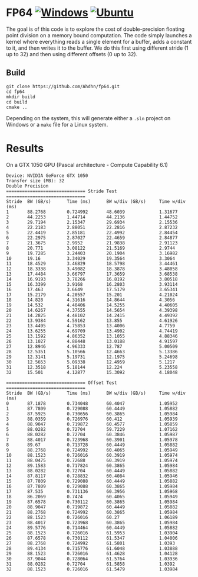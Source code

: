 # **FP64** [![Windows](https://github.com/Ahdhn/fp64/actions/workflows/Windows.yml/badge.svg)](https://github.com/Ahdhn/fp64/actions/workflows/Windows.yml) [![Ubuntu](https://github.com/Ahdhn/fp64/actions/workflows/Ubuntu.yml/badge.svg)](https://github.com/Ahdhn/fp64/actions/workflows/Ubuntu.yml)

The goal is of this code is to explore the cost of double-precision floating point division on a memory bound computation. The code simply launches a kernel where everything reads a single element for a buffer, adds a constant to it, and then writes it to the buffer. We do this first using different stride (1 up to 32) and then using different offsets (0 up to 32). 

## Build 
```
git clone https://github.com/Ahdhn/fp64.git
cd fp64
mkdir build
cd build 
cmake ..
```
Depending on the system, this will generate either a `.sln` project on Windows or a `make` file for a Linux system. 

# Results 
On a GTX 1050 GPU (Pascal architecture - Compute Capability 6.1)
```
Device: NVIDIA GeForce GTX 1050
Transfer size (MB): 32
Double Precision
============================== Stride Test ==============================
Stride  BW (GB/s)      Time (ms)      BW w/div (GB/s)     Time w/div (ms)
1       88.2768        0.724992       48.6039             1.31677
2       44.2253        1.44714        44.2136             1.44752
3       29.7194        2.15347        29.6934             2.15536
4       22.2183        2.88051        22.2816             2.87232
5       22.4419        2.85181        22.4992             2.84454
6       22.2975        2.87027        22.4659             2.84877
7       21.3675        2.9952         21.9838             2.91123
8       20.771         3.08122        21.5169             2.9744
9       19.7285        3.24403        20.1904             3.16982
10      19.16          3.34029        19.3564             3.3064
11      18.4529        3.46829        18.5798             3.44461
12      18.3338        3.49082        18.3878             3.48058
13      17.4484        3.66797        17.3659             3.68538
14      16.9193        3.78266        16.8192             3.80518
15      16.3399        3.9168         16.2803             3.93114
16      17.463         3.6649         17.5179             3.65341
17      15.2179        4.20557        15.201              4.21024
18      14.828         4.31616        14.8644             4.3056
19      14.532         4.40406        14.5255             4.40605
20      14.6267        4.37555        14.5654             4.39398
21      14.2825        4.48102        14.2415             4.49392
22      13.9384        4.59162        13.855              4.61926
23      13.4495        4.75853        13.4006             4.7759
24      13.6255        4.69709        13.4902             4.74419
25      13.1592        4.86352        13.1055             4.88346
26      13.1027        4.88448        13.0188             4.91597
27      12.8946        4.96333        12.787              5.00509
28      12.5351        5.10566        12.4663             5.13386
29      12.3141        5.19731        12.1975             5.24698
30      12.5653        5.09338        12.4959             5.1217
31      12.3518        5.18144        12.224              5.23558
32      15.501         4.12877        15.3092             4.18048

============================== Offset Test ==============================
Stride  BW (GB/s)      Time (ms)      BW w/div (GB/s)     Time w/div (ms)
0       87.1878        0.734048       60.4047             1.05952
1       87.7809        0.729088       60.4449             1.05882
2       87.5925        0.730656       60.3865             1.05984
3       88.0359        0.726976       60.412              1.05939
4       88.9047        0.719872       60.4577             1.05859
5       88.0282        0.72704        59.7229             1.07162
6       88.0282        0.72704        60.3846             1.05987
7       88.4017        0.723968       60.3901             1.05978
8       89.67          0.713728       60.4449             1.05882
9       88.2768        0.724992       60.4065             1.05949
10      88.1523        0.726016       60.3919             1.05974
11      88.0475        0.72688        60.3919             1.05974
12      89.1583        0.717824       60.3865             1.05984
13      88.0282        0.72704        60.4449             1.05882
14      87.8117        0.728832       60.4084             1.05946
15      87.7809        0.729088       60.4449             1.05882
16      87.7809        0.729088       60.3865             1.05984
17      87.535         0.731136       60.3956             1.05968
18      86.2069        0.7424         60.4065             1.05949
19      87.6578        0.730112       60.3865             1.05984
20      88.9047        0.719872       60.4449             1.05882
21      88.2768        0.724992       60.3865             1.05984
22      88.1523        0.726016       60.27               1.06189
23      88.4017        0.723968       60.3865             1.05984
24      89.5776        0.714464       60.4449             1.05882
25      88.1523        0.726016       61.5953             1.03904
26      87.6578        0.730112       61.5347             1.04006
27      88.2768        0.724992       61.5801             1.0393
28      89.4134        0.715776       61.6048             1.03888
29      88.1523        0.726016       61.4628             1.04128
30      87.9044        0.728064       61.5764             1.03936
31      88.0282        0.72704        61.5858             1.0392
32      88.1523        0.726016       61.5479             1.03984
```